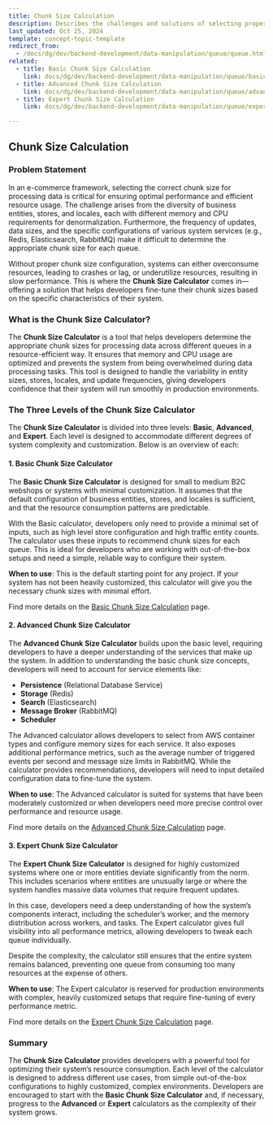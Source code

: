 ```yaml
---
title: Chunk Size Calculation
description: Describes the challenges and solutions of selecting proper chunk sizes for project requirements
last_updated: Oct 25, 2024
template: concept-topic-template
redirect_from:
  - /docs/dg/dev/backend-development/data-manipulation/queue/queue.html#concepts
related:
  - title: Basic Chunk Size Calculation
    link: docs/dg/dev/backend-development/data-manipulation/queue/basic-chunk-size-calculation.html
  - title: Advanced Chunk Size Calculation
    link: docs/dg/dev/backend-development/data-manipulation/queue/advanced-chunk-size-calculation.html
  - title: Expert Chunk Size Calculation
    link: docs/dg/dev/backend-development/data-manipulation/queue/expert-chunk-size-calculation.html

---
```


## Chunk Size Calculation

### Problem Statement

In an e-commerce framework, selecting the correct chunk size for processing data is critical for ensuring optimal performance and efficient resource usage. The challenge arises from the diversity of business entities, stores, and locales, each with different memory and CPU requirements for denormalization. Furthermore, the frequency of updates, data sizes, and the specific configurations of various system services (e.g., Redis, Elasticsearch, RabbitMQ) make it difficult to determine the appropriate chunk size for each queue.

Without proper chunk size configuration, systems can either overconsume resources, leading to crashes or lag, or underutilize resources, resulting in slow performance. This is where the **Chunk Size Calculator** comes in—offering a solution that helps developers fine-tune their chunk sizes based on the specific characteristics of their system.

### What is the Chunk Size Calculator?

The **Chunk Size Calculator** is a tool that helps developers determine the appropriate chunk sizes for processing data across different queues in a resource-efficient way. It ensures that memory and CPU usage are optimized and prevents the system from being overwhelmed during data processing tasks. This tool is designed to handle the variability in entity sizes, stores, locales, and update frequencies, giving developers confidence that their system will run smoothly in production environments.

### The Three Levels of the Chunk Size Calculator

The **Chunk Size Calculator** is divided into three levels: **Basic**, **Advanced**, and **Expert**. Each level is designed to accommodate different degrees of system complexity and customization. Below is an overview of each:

#### 1. Basic Chunk Size Calculator

The **Basic Chunk Size Calculator** is designed for small to medium B2C webshops or systems with minimal customization. It assumes that the default configuration of business entities, stores, and locales is sufficient, and that the resource consumption patterns are predictable.

With the Basic calculator, developers only need to provide a minimal set of inputs, such as high level store configuration and high traffic entity counts. The calculator uses these inputs to recommend chunk sizes for each queue. This is ideal for developers who are working with out-of-the-box setups and need a simple, reliable way to configure their system. 

**When to use**: This is the default starting point for any project. If your system has not been heavily customized, this calculator will give you the necessary chunk sizes with minimal effort.

Find more details on the [Basic Chunk Size Calculation](#docs/dg/dev/backend-development/data-manipulation/queue/basic-chunk-size-calculation.html) page.

#### 2. Advanced Chunk Size Calculator

The **Advanced Chunk Size Calculator** builds upon the basic level, requiring developers to have a deeper understanding of the services that make up the system. In addition to understanding the basic chunk size concepts, developers will need to account for service elements like:

- **Persistence** (Relational Database Service)
- **Storage** (Redis)
- **Search** (Elasticsearch)
- **Message Broker** (RabbitMQ)
- **Scheduler**

The Advanced calculator allows developers to select from AWS container types and configure memory sizes for each service. It also exposes additional performance metrics, such as the average number of triggered events per second and message size limits in RabbitMQ. While the calculator provides recommendations, developers will need to input detailed configuration data to fine-tune the system.

**When to use**: The Advanced calculator is suited for systems that have been moderately customized or when developers need more precise control over performance and resource usage.

Find more details on the [Advanced Chunk Size Calculation](#docs/dg/dev/backend-development/data-manipulation/queue/advanced-chunk-size-calculation.html) page.

#### 3. Expert Chunk Size Calculator

The **Expert Chunk Size Calculator** is designed for highly customized systems where one or more entities deviate significantly from the norm. This includes scenarios where entities are unusually large or where the system handles massive data volumes that require frequent updates.

In this case, developers need a deep understanding of how the system’s components interact, including the scheduler’s worker, and the memory distribution across workers, and tasks. The Expert calculator gives full visibility into all performance metrics, allowing developers to tweak each queue individually.

Despite the complexity, the calculator still ensures that the entire system remains balanced, preventing one queue from consuming too many resources at the expense of others.

**When to use**: The Expert calculator is reserved for production environments with complex, heavily customized setups that require fine-tuning of every performance metric.

Find more details on the [Expert Chunk Size Calculation](#docs/dg/dev/backend-development/data-manipulation/queue/expert-chunk-size-calculation.html) page.

### Summary

The **Chunk Size Calculator** provides developers with a powerful tool for optimizing their system’s resource consumption. Each level of the calculator is designed to address different use cases, from simple out-of-the-box configurations to highly customized, complex environments. Developers are encouraged to start with the **Basic Chunk Size Calculator** and, if necessary, progress to the **Advanced** or **Expert** calculators as the complexity of their system grows.
